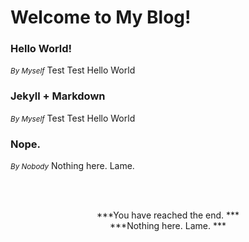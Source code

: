 # Welcome to My Blog!

### Hello World!
<small><i>By Myself</i></small>
 Test Test Hello World

### Jekyll + Markdown
<small><i>By Myself</i></small>
 Test Test Hello World

### Nope.
<small><i>By Nobody</i></small>
 Nothing here. Lame.


<center>
<br/>
<br/>


***You have reached the end. ***<br/>
***Nothing here. Lame. ***
</center>
